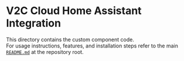 # V2C Cloud Home Assistant Integration

This directory contains the custom component code.  
For usage instructions, features, and installation steps refer to the main [`README.md`](../../README.md) at the repository root.
